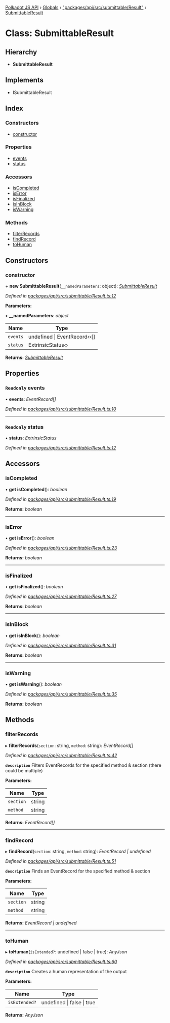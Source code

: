 [Polkadot JS API](../README.md) › [Globals](../globals.md) › ["packages/api/src/submittable/Result"](../modules/_packages_api_src_submittable_result_.md) › [SubmittableResult](_packages_api_src_submittable_result_.submittableresult.md)

# Class: SubmittableResult

## Hierarchy

* **SubmittableResult**

## Implements

* ISubmittableResult

## Index

### Constructors

* [constructor](_packages_api_src_submittable_result_.submittableresult.md#constructor)

### Properties

* [events](_packages_api_src_submittable_result_.submittableresult.md#readonly-events)
* [status](_packages_api_src_submittable_result_.submittableresult.md#readonly-status)

### Accessors

* [isCompleted](_packages_api_src_submittable_result_.submittableresult.md#iscompleted)
* [isError](_packages_api_src_submittable_result_.submittableresult.md#iserror)
* [isFinalized](_packages_api_src_submittable_result_.submittableresult.md#isfinalized)
* [isInBlock](_packages_api_src_submittable_result_.submittableresult.md#isinblock)
* [isWarning](_packages_api_src_submittable_result_.submittableresult.md#iswarning)

### Methods

* [filterRecords](_packages_api_src_submittable_result_.submittableresult.md#filterrecords)
* [findRecord](_packages_api_src_submittable_result_.submittableresult.md#findrecord)
* [toHuman](_packages_api_src_submittable_result_.submittableresult.md#tohuman)

## Constructors

###  constructor

\+ **new SubmittableResult**(`__namedParameters`: object): *[SubmittableResult](_packages_api_src_submittable_result_.submittableresult.md)*

*Defined in [packages/api/src/submittable/Result.ts:12](https://github.com/polkadot-js/api/blob/eed5e23e65/packages/api/src/submittable/Result.ts#L12)*

**Parameters:**

▪ **__namedParameters**: *object*

Name | Type |
------ | ------ |
`events` | undefined &#124; EventRecord‹›[] |
`status` | ExtrinsicStatus‹› |

**Returns:** *[SubmittableResult](_packages_api_src_submittable_result_.submittableresult.md)*

## Properties

### `Readonly` events

• **events**: *EventRecord[]*

*Defined in [packages/api/src/submittable/Result.ts:10](https://github.com/polkadot-js/api/blob/eed5e23e65/packages/api/src/submittable/Result.ts#L10)*

___

### `Readonly` status

• **status**: *ExtrinsicStatus*

*Defined in [packages/api/src/submittable/Result.ts:12](https://github.com/polkadot-js/api/blob/eed5e23e65/packages/api/src/submittable/Result.ts#L12)*

## Accessors

###  isCompleted

• **get isCompleted**(): *boolean*

*Defined in [packages/api/src/submittable/Result.ts:19](https://github.com/polkadot-js/api/blob/eed5e23e65/packages/api/src/submittable/Result.ts#L19)*

**Returns:** *boolean*

___

###  isError

• **get isError**(): *boolean*

*Defined in [packages/api/src/submittable/Result.ts:23](https://github.com/polkadot-js/api/blob/eed5e23e65/packages/api/src/submittable/Result.ts#L23)*

**Returns:** *boolean*

___

###  isFinalized

• **get isFinalized**(): *boolean*

*Defined in [packages/api/src/submittable/Result.ts:27](https://github.com/polkadot-js/api/blob/eed5e23e65/packages/api/src/submittable/Result.ts#L27)*

**Returns:** *boolean*

___

###  isInBlock

• **get isInBlock**(): *boolean*

*Defined in [packages/api/src/submittable/Result.ts:31](https://github.com/polkadot-js/api/blob/eed5e23e65/packages/api/src/submittable/Result.ts#L31)*

**Returns:** *boolean*

___

###  isWarning

• **get isWarning**(): *boolean*

*Defined in [packages/api/src/submittable/Result.ts:35](https://github.com/polkadot-js/api/blob/eed5e23e65/packages/api/src/submittable/Result.ts#L35)*

**Returns:** *boolean*

## Methods

###  filterRecords

▸ **filterRecords**(`section`: string, `method`: string): *EventRecord[]*

*Defined in [packages/api/src/submittable/Result.ts:42](https://github.com/polkadot-js/api/blob/eed5e23e65/packages/api/src/submittable/Result.ts#L42)*

**`description`** Filters EventRecords for the specified method & section (there could be multiple)

**Parameters:**

Name | Type |
------ | ------ |
`section` | string |
`method` | string |

**Returns:** *EventRecord[]*

___

###  findRecord

▸ **findRecord**(`section`: string, `method`: string): *EventRecord | undefined*

*Defined in [packages/api/src/submittable/Result.ts:51](https://github.com/polkadot-js/api/blob/eed5e23e65/packages/api/src/submittable/Result.ts#L51)*

**`description`** Finds an EventRecord for the specified method & section

**Parameters:**

Name | Type |
------ | ------ |
`section` | string |
`method` | string |

**Returns:** *EventRecord | undefined*

___

###  toHuman

▸ **toHuman**(`isExtended?`: undefined | false | true): *AnyJson*

*Defined in [packages/api/src/submittable/Result.ts:60](https://github.com/polkadot-js/api/blob/eed5e23e65/packages/api/src/submittable/Result.ts#L60)*

**`description`** Creates a human representation of the output

**Parameters:**

Name | Type |
------ | ------ |
`isExtended?` | undefined &#124; false &#124; true |

**Returns:** *AnyJson*
